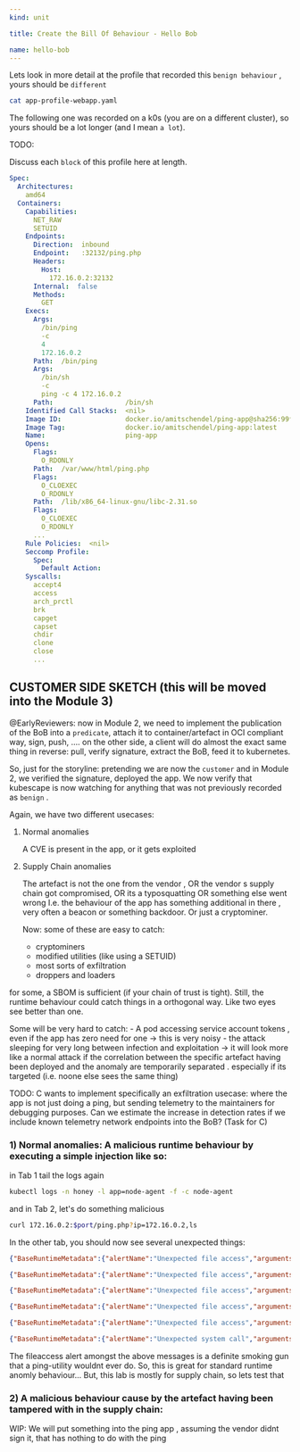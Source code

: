 ```yaml
---
kind: unit

title: Create the Bill Of Behaviour - Hello Bob

name: hello-bob
---
```




Lets look in more detail at the profile that recorded this `benign behaviour` , yours should be `different`
```sh
cat app-profile-webapp.yaml 
```


The following one was recorded on a k0s (you are on a different cluster), so yours should be a lot longer (and I mean `a lot`).

TODO:

Discuss each `block` of this profile here at length.


``` yaml
Spec:
  Architectures:
    amd64
  Containers:
    Capabilities:
      NET_RAW
      SETUID
    Endpoints:
      Direction:  inbound
      Endpoint:   :32132/ping.php
      Headers:
        Host:
          172.16.0.2:32132
      Internal:  false
      Methods:
        GET
    Execs:
      Args:
        /bin/ping
        -c
        4
        172.16.0.2
      Path:  /bin/ping
      Args:
        /bin/sh
        -c
        ping -c 4 172.16.0.2
      Path:                  /bin/sh
    Identified Call Stacks:  <nil>
    Image ID:                docker.io/amitschendel/ping-app@sha256:99fe0f297bbaeca...
    Image Tag:               docker.io/amitschendel/ping-app:latest
    Name:                    ping-app
    Opens:
      Flags:
        O_RDONLY
      Path:  /var/www/html/ping.php
      Flags:
        O_CLOEXEC
        O_RDONLY
      Path:  /lib/x86_64-linux-gnu/libc-2.31.so
      Flags:
        O_CLOEXEC
        O_RDONLY
      ...
    Rule Policies:  <nil>
    Seccomp Profile:
      Spec:
        Default Action:  
    Syscalls:
      accept4
      access
      arch_prctl
      brk
      capget
      capset
      chdir
      clone
      close    
      ...
```




## CUSTOMER SIDE SKETCH  (this will be moved into the Module 3)

@EarlyReviewers: now in Module 2, we need to implement the publication of the BoB into a `predicate`, attach it to container/artefact in OCI compliant way, sign, push,  ....
on the other side, a client will do almost the exact same thing in reverse: pull, verify signature, extract the BoB, feed it to kubernetes.



So, just for the storyline: pretending we are now the `customer` and in Module 2, we verified the signature, deployed the app. 
We now verify that kubescape is now watching for anything that was not previously recorded as `benign` .

Again, we have two different usecases:
1) Normal anomalies 
   
   A CVE is present in the app, or it gets exploited

2) Supply Chain anomalies
 
   The artefact is not the one from the vendor , OR the vendor s supply chain got compromised, OR its a typosquatting OR something else went wrong I.e. the behaviour
   of the app has something additional in there , very often a beacon or something backdoor. Or just a cryptominer.

   Now: some of these are easy to catch:
    - cryptominers 
    - modified utilities (like using a SETUID) 
    - most sorts of exfiltration
    - droppers and loaders

for some, a SBOM is sufficient (if your chain of trust is tight). Still, the runtime behaviour could catch things in a 
orthogonal way. Like two eyes see better than one. 

   Some will be very hard to catch:
    - A pod accessing service account tokens , even if the app has zero need for one -> this is very noisy
    - the attack sleeping for very long between infection and exploitation -> it will look more like a normal attack if the correlation between the specific artefact having been deployed and the anomaly are temporarily separated . especially if its targeted (i.e. noone else sees the same thing)


TODO: C wants to implement specifically an exfiltration usecase: where the app is not just doing a ping, but sending telemetry to the maintainers for debugging purposes. Can we estimate the increase in detection rates if we include known telemetry network endpoints into the BoB? (Task for C)

### 1) Normal anomalies: A malicious runtime behaviour by executing a simple injection like so:

in Tab 1 tail the logs again
```sh
kubectl logs -n honey -l app=node-agent -f -c node-agent
```
and in Tab 2, let's do something malicious

```sh
curl 172.16.0.2:$port/ping.php?ip=172.16.0.2,ls
```
In the other tab, you should now see several unexpected things:
```json
{"BaseRuntimeMetadata":{"alertName":"Unexpected file access","arguments":{"flags":["O_RDONLY","O_CLOEXEC"],"path":"/lib/x86_64-linux-gnu/libnss_files-2.31.so"},"infectedPID":22169,"severity":1,"timestamp":"2025-04-16T12:15:55.810283302Z","trace":{}},"CloudMetadata":null,"RuleID":"R0002","RuntimeK8sDetails":{"clusterName":"honeycluster","containerName":"ping-app","hostNetwork":false,"image":"docker.io/amitschendel/ping-app:latest","imageDigest":"sha256:99fe0f297bbaeca1896219486de8d777fa46bd5b0cabe8488de77405149c524d","namespace":"default","containerID":"8ac882eefce545c63fdad8d090f7d6074389301c0474b9aed810f207fa62e924","podName":"ping-app","podNamespace":"default","workloadName":"ping-app","workloadNamespace":"default","workloadKind":"Pod"},"RuntimeProcessDetails":{"processTree":{"pid":2709,"cmdline":"apache2 -DFOREGROUND","comm":"apache2","ppid":2486,"pcomm":"containerd-shim","uid":0,"gid":0,"startTime":"0001-01-01T00:00:00Z","cwd":"/var/www/html","path":"/usr/sbin/apache2","children":[{"pid":2734,"cmdline":"apache2 -DFOREGROUND","comm":"apache2","ppid":2709,"pcomm":"apache2","uid":33,"gid":33,"startTime":"0001-01-01T00:00:00Z","cwd":"/var/www/html","path":"/usr/sbin/apache2","children":[{"pid":22168,"cmdline":"/bin/sh -c ping -c 4 172.16.0.2,ls","comm":"sh","ppid":2734,"pcomm":"apache2","hardlink":"/bin/dash","uid":33,"gid":33,"startTime":"0001-01-01T00:00:00Z","upperLayer":false,"cwd":"/var/www/html","path":"/bin/dash","children":[{"pid":22169,"cmdline":"/bin/ping -c 4 172.16.0.2,ls","comm":"ping","ppid":22168,"pcomm":"sh","hardlink":"/bin/ping","uid":33,"gid":33,"startTime":"0001-01-01T00:00:00Z","upperLayer":false,"cwd":"/var/www/html","path":"/bin/ping"}]}]}]},"containerID":"8ac882eefce545c63fdad8d090f7d6074389301c0474b9aed810f207fa62e924"},"event":{"runtime":{"runtimeName":"containerd","containerId":"8ac882eefce545c63fdad8d090f7d6074389301c0474b9aed810f207fa62e924","containerName":"ping-app","containerImageName":"docker.io/amitschendel/ping-app:latest","containerImageDigest":"sha256:99fe0f297bbaeca1896219486de8d777fa46bd5b0cabe8488de77405149c524d"},"k8s":{"namespace":"default","podName":"ping-app","podLabels":{"app":"ping-app","kubescape.io/max-sniffing-time":"5m"},"containerName":"ping-app","owner":{}},"timestamp":1744805755810283302,"type":"normal"},"level":"error","message":"Unexpected file access: /lib/x86_64-linux-gnu/libnss_files-2.31.so with flags O_RDONLY,O_CLOEXEC","msg":"Unexpected file access","time":"2025-04-16T12:15:55Z"}
```
```json
{"BaseRuntimeMetadata":{"alertName":"Unexpected file access","arguments":{"flags":["O_RDONLY","O_CLOEXEC"],"path":"/lib/x86_64-linux-gnu/libnss_dns-2.31.so"},"infectedPID":22169,"severity":1,"timestamp":"2025-04-16T12:15:55.81043552Z","trace":{}},"CloudMetadata":null,"RuleID":"R0002","RuntimeK8sDetails":{"clusterName":"honeycluster","containerName":"ping-app","hostNetwork":false,"image":"docker.io/amitschendel/ping-app:latest","imageDigest":"sha256:99fe0f297bbaeca1896219486de8d777fa46bd5b0cabe8488de77405149c524d","namespace":"default","containerID":"8ac882eefce545c63fdad8d090f7d6074389301c0474b9aed810f207fa62e924","podName":"ping-app","podNamespace":"default","workloadName":"ping-app","workloadNamespace":"default","workloadKind":"Pod"},"RuntimeProcessDetails":{"processTree":{"pid":2709,"cmdline":"apache2 -DFOREGROUND","comm":"apache2","ppid":2486,"pcomm":"containerd-shim","uid":0,"gid":0,"startTime":"0001-01-01T00:00:00Z","cwd":"/var/www/html","path":"/usr/sbin/apache2","children":[{"pid":2734,"cmdline":"apache2 -DFOREGROUND","comm":"apache2","ppid":2709,"pcomm":"apache2","uid":33,"gid":33,"startTime":"0001-01-01T00:00:00Z","cwd":"/var/www/html","path":"/usr/sbin/apache2","children":[{"pid":22168,"cmdline":"/bin/sh -c ping -c 4 172.16.0.2,ls","comm":"sh","ppid":2734,"pcomm":"apache2","hardlink":"/bin/dash","uid":33,"gid":33,"startTime":"0001-01-01T00:00:00Z","upperLayer":false,"cwd":"/var/www/html","path":"/bin/dash","children":[{"pid":22169,"cmdline":"/bin/ping -c 4 172.16.0.2,ls","comm":"ping","ppid":22168,"pcomm":"sh","hardlink":"/bin/ping","uid":33,"gid":33,"startTime":"0001-01-01T00:00:00Z","upperLayer":false,"cwd":"/var/www/html","path":"/bin/ping"}]}]}]},"containerID":"8ac882eefce545c63fdad8d090f7d6074389301c0474b9aed810f207fa62e924"},"event":{"runtime":{"runtimeName":"containerd","containerId":"8ac882eefce545c63fdad8d090f7d6074389301c0474b9aed810f207fa62e924","containerName":"ping-app","containerImageName":"docker.io/amitschendel/ping-app:latest","containerImageDigest":"sha256:99fe0f297bbaeca1896219486de8d777fa46bd5b0cabe8488de77405149c524d"},"k8s":{"namespace":"default","podName":"ping-app","podLabels":{"app":"ping-app","kubescape.io/max-sniffing-time":"5m"},"containerName":"ping-app","owner":{}},"timestamp":1744805755810435520,"type":"normal"},"level":"error","message":"Unexpected file access: /lib/x86_64-linux-gnu/libnss_dns-2.31.so with flags O_RDONLY,O_CLOEXEC","msg":"Unexpected file access","time":"2025-04-16T12:15:55Z"}
```
```json
{"BaseRuntimeMetadata":{"alertName":"Unexpected file access","arguments":{"flags":["O_RDONLY","O_CLOEXEC"],"path":"/etc/nsswitch.conf"},"infectedPID":22169,"severity":1,"timestamp":"2025-04-16T12:15:55.81019379Z","trace":{}},"CloudMetadata":null,"RuleID":"R0002","RuntimeK8sDetails":{"clusterName":"honeycluster","containerName":"ping-app","hostNetwork":false,"image":"docker.io/amitschendel/ping-app:latest","imageDigest":"sha256:99fe0f297bbaeca1896219486de8d777fa46bd5b0cabe8488de77405149c524d","namespace":"default","containerID":"8ac882eefce545c63fdad8d090f7d6074389301c0474b9aed810f207fa62e924","podName":"ping-app","podNamespace":"default","workloadName":"ping-app","workloadNamespace":"default","workloadKind":"Pod"},"RuntimeProcessDetails":{"processTree":{"pid":2709,"cmdline":"apache2 -DFOREGROUND","comm":"apache2","ppid":2486,"pcomm":"containerd-shim","uid":0,"gid":0,"startTime":"0001-01-01T00:00:00Z","cwd":"/var/www/html","path":"/usr/sbin/apache2","children":[{"pid":2734,"cmdline":"apache2 -DFOREGROUND","comm":"apache2","ppid":2709,"pcomm":"apache2","uid":33,"gid":33,"startTime":"0001-01-01T00:00:00Z","cwd":"/var/www/html","path":"/usr/sbin/apache2","children":[{"pid":22168,"cmdline":"/bin/sh -c ping -c 4 172.16.0.2,ls","comm":"sh","ppid":2734,"pcomm":"apache2","hardlink":"/bin/dash","uid":33,"gid":33,"startTime":"0001-01-01T00:00:00Z","upperLayer":false,"cwd":"/var/www/html","path":"/bin/dash","children":[{"pid":22169,"cmdline":"/bin/ping -c 4 172.16.0.2,ls","comm":"ping","ppid":22168,"pcomm":"sh","hardlink":"/bin/ping","uid":33,"gid":33,"startTime":"0001-01-01T00:00:00Z","upperLayer":false,"cwd":"/var/www/html","path":"/bin/ping"}]}]}]},"containerID":"8ac882eefce545c63fdad8d090f7d6074389301c0474b9aed810f207fa62e924"},"event":{"runtime":{"runtimeName":"containerd","containerId":"8ac882eefce545c63fdad8d090f7d6074389301c0474b9aed810f207fa62e924","containerName":"ping-app","containerImageName":"docker.io/amitschendel/ping-app:latest","containerImageDigest":"sha256:99fe0f297bbaeca1896219486de8d777fa46bd5b0cabe8488de77405149c524d"},"k8s":{"namespace":"default","podName":"ping-app","podLabels":{"app":"ping-app","kubescape.io/max-sniffing-time":"5m"},"containerName":"ping-app","owner":{}},"timestamp":1744805755810193790,"type":"normal"},"level":"error","message":"Unexpected file access: /etc/nsswitch.conf with flags O_RDONLY,O_CLOEXEC","msg":"Unexpected file access","time":"2025-04-16T12:15:55Z"}
```
```json
{"BaseRuntimeMetadata":{"alertName":"Unexpected file access","arguments":{"flags":["O_RDONLY","O_CLOEXEC"],"path":"/etc/host.conf"},"infectedPID":22169,"severity":1,"timestamp":"2025-04-16T12:15:55.810226967Z","trace":{}},"CloudMetadata":null,"RuleID":"R0002","RuntimeK8sDetails":{"clusterName":"honeycluster","containerName":"ping-app","hostNetwork":false,"image":"docker.io/amitschendel/ping-app:latest","imageDigest":"sha256:99fe0f297bbaeca1896219486de8d777fa46bd5b0cabe8488de77405149c524d","namespace":"default","containerID":"8ac882eefce545c63fdad8d090f7d6074389301c0474b9aed810f207fa62e924","podName":"ping-app","podNamespace":"default","workloadName":"ping-app","workloadNamespace":"default","workloadKind":"Pod"},"RuntimeProcessDetails":{"processTree":{"pid":2709,"cmdline":"apache2 -DFOREGROUND","comm":"apache2","ppid":2486,"pcomm":"containerd-shim","uid":0,"gid":0,"startTime":"0001-01-01T00:00:00Z","cwd":"/var/www/html","path":"/usr/sbin/apache2","children":[{"pid":2734,"cmdline":"apache2 -DFOREGROUND","comm":"apache2","ppid":2709,"pcomm":"apache2","uid":33,"gid":33,"startTime":"0001-01-01T00:00:00Z","cwd":"/var/www/html","path":"/usr/sbin/apache2","children":[{"pid":22168,"cmdline":"/bin/sh -c ping -c 4 172.16.0.2,ls","comm":"sh","ppid":2734,"pcomm":"apache2","hardlink":"/bin/dash","uid":33,"gid":33,"startTime":"0001-01-01T00:00:00Z","upperLayer":false,"cwd":"/var/www/html","path":"/bin/dash","children":[{"pid":22169,"cmdline":"/bin/ping -c 4 172.16.0.2,ls","comm":"ping","ppid":22168,"pcomm":"sh","hardlink":"/bin/ping","uid":33,"gid":33,"startTime":"0001-01-01T00:00:00Z","upperLayer":false,"cwd":"/var/www/html","path":"/bin/ping"}]}]}]},"containerID":"8ac882eefce545c63fdad8d090f7d6074389301c0474b9aed810f207fa62e924"},"event":{"runtime":{"runtimeName":"containerd","containerId":"8ac882eefce545c63fdad8d090f7d6074389301c0474b9aed810f207fa62e924","containerName":"ping-app","containerImageName":"docker.io/amitschendel/ping-app:latest","containerImageDigest":"sha256:99fe0f297bbaeca1896219486de8d777fa46bd5b0cabe8488de77405149c524d"},"k8s":{"namespace":"default","podName":"ping-app","podLabels":{"app":"ping-app","kubescape.io/max-sniffing-time":"5m"},"containerName":"ping-app","owner":{}},"timestamp":1744805755810226967,"type":"normal"},"level":"error","message":"Unexpected file access: /etc/host.conf with flags O_RDONLY,O_CLOEXEC","msg":"Unexpected file access","time":"2025-04-16T12:15:55Z"}
```
```json
{"BaseRuntimeMetadata":{"alertName":"Unexpected file access","arguments":{"flags":["O_RDONLY","O_CLOEXEC"],"path":"/etc/resolv.conf"},"infectedPID":22169,"severity":1,"timestamp":"2025-04-16T12:15:55.81024497Z","trace":{}},"CloudMetadata":null,"RuleID":"R0002","RuntimeK8sDetails":{"clusterName":"honeycluster","containerName":"ping-app","hostNetwork":false,"image":"docker.io/amitschendel/ping-app:latest","imageDigest":"sha256:99fe0f297bbaeca1896219486de8d777fa46bd5b0cabe8488de77405149c524d","namespace":"default","containerID":"8ac882eefce545c63fdad8d090f7d6074389301c0474b9aed810f207fa62e924","podName":"ping-app","podNamespace":"default","workloadName":"ping-app","workloadNamespace":"default","workloadKind":"Pod"},"RuntimeProcessDetails":{"processTree":{"pid":2709,"cmdline":"apache2 -DFOREGROUND","comm":"apache2","ppid":2486,"pcomm":"containerd-shim","uid":0,"gid":0,"startTime":"0001-01-01T00:00:00Z","cwd":"/var/www/html","path":"/usr/sbin/apache2","children":[{"pid":2734,"cmdline":"apache2 -DFOREGROUND","comm":"apache2","ppid":2709,"pcomm":"apache2","uid":33,"gid":33,"startTime":"0001-01-01T00:00:00Z","cwd":"/var/www/html","path":"/usr/sbin/apache2","children":[{"pid":22168,"cmdline":"/bin/sh -c ping -c 4 172.16.0.2,ls","comm":"sh","ppid":2734,"pcomm":"apache2","hardlink":"/bin/dash","uid":33,"gid":33,"startTime":"0001-01-01T00:00:00Z","upperLayer":false,"cwd":"/var/www/html","path":"/bin/dash","children":[{"pid":22169,"cmdline":"/bin/ping -c 4 172.16.0.2,ls","comm":"ping","ppid":22168,"pcomm":"sh","hardlink":"/bin/ping","uid":33,"gid":33,"startTime":"0001-01-01T00:00:00Z","upperLayer":false,"cwd":"/var/www/html","path":"/bin/ping"}]}]}]},"containerID":"8ac882eefce545c63fdad8d090f7d6074389301c0474b9aed810f207fa62e924"},"event":{"runtime":{"runtimeName":"containerd","containerId":"8ac882eefce545c63fdad8d090f7d6074389301c0474b9aed810f207fa62e924","containerName":"ping-app","containerImageName":"docker.io/amitschendel/ping-app:latest","containerImageDigest":"sha256:99fe0f297bbaeca1896219486de8d777fa46bd5b0cabe8488de77405149c524d"},"k8s":{"namespace":"default","podName":"ping-app","podLabels":{"app":"ping-app","kubescape.io/max-sniffing-time":"5m"},"containerName":"ping-app","owner":{}},"timestamp":1744805755810244970,"type":"normal"},"level":"error","message":"Unexpected file access: /etc/resolv.conf with flags O_RDONLY,O_CLOEXEC","msg":"Unexpected file access","time":"2025-04-16T12:15:55Z"}
```

```json
{"BaseRuntimeMetadata":{"alertName":"Unexpected system call","arguments":{"syscall":"lseek"},"infectedPID":2709,"md5Hash":"4e79f11b07df8f72e945e0e3b3587177","sha1Hash":"b361a04dcb3086d0ecf960d3acaa776c62f03a55","severity":1,"size":"730 kB","timestamp":"2025-04-16T12:15:58.411292178Z","trace":{}},"CloudMetadata":null,"RuleID":"R0003","RuntimeK8sDetails":{"clusterName":"honeycluster","containerName":"ping-app","hostNetwork":false,"namespace":"default","containerID":"8ac882eefce545c63fdad8d090f7d6074389301c0474b9aed810f207fa62e924","podName":"ping-app","podNamespace":"default","workloadName":"ping-app","workloadNamespace":"default","workloadKind":"Pod"},"RuntimeProcessDetails":{"processTree":{"pid":2709,"cmdline":"apache2 -DFOREGROUND","comm":"apache2","ppid":2486,"pcomm":"containerd-shim","uid":0,"gid":0,"startTime":"0001-01-01T00:00:00Z","cwd":"/var/www/html","path":"/usr/sbin/apache2","children":[{"pid":15237,"cmdline":"apache2 -DFOREGROUND","comm":"apache2","ppid":2709,"pcomm":"apache2","uid":33,"gid":33,"startTime":"0001-01-01T00:00:00Z","cwd":"/var/www/html","path":"/usr/sbin/apache2"},{"pid":2733,"cmdline":"apache2 -DFOREGROUND","comm":"apache2","ppid":2709,"pcomm":"apache2","uid":33,"gid":33,"startTime":"0001-01-01T00:00:00Z","cwd":"/var/www/html","path":"/usr/sbin/apache2"},{"pid":2735,"cmdline":"apache2 -DFOREGROUND","comm":"apache2","ppid":2709,"pcomm":"apache2","uid":33,"gid":33,"startTime":"0001-01-01T00:00:00Z","cwd":"/var/www/html","path":"/usr/sbin/apache2"},{"pid":2734,"cmdline":"apache2 -DFOREGROUND","comm":"apache2","ppid":2709,"pcomm":"apache2","uid":33,"gid":33,"startTime":"0001-01-01T00:00:00Z","cwd":"/var/www/html","path":"/usr/sbin/apache2"},{"pid":2737,"cmdline":"apache2 -DFOREGROUND","comm":"apache2","ppid":2709,"pcomm":"apache2","uid":33,"gid":33,"startTime":"0001-01-01T00:00:00Z","cwd":"/var/www/html","path":"/usr/sbin/apache2"},{"pid":2736,"cmdline":"apache2 -DFOREGROUND","comm":"apache2","ppid":2709,"pcomm":"apache2","uid":33,"gid":33,"startTime":"0001-01-01T00:00:00Z","cwd":"/var/www/html","path":"/usr/sbin/apache2","children":[{"pid":19194,"cmdline":"sh -c ping -c 4 172.16.0.2","comm":"sh","ppid":2736,"pcomm":"apache2","uid":33,"gid":33,"startTime":"0001-01-01T00:00:00Z","cwd":"/var/www/html","path":"/bin/dash"}]}]},"containerID":"8ac882eefce545c63fdad8d090f7d6074389301c0474b9aed810f207fa62e924"},"event":{"runtime":{"runtimeName":"containerd","containerId":"8ac882eefce545c63fdad8d090f7d6074389301c0474b9aed810f207fa62e924"},"k8s":{"node":"k0s-01","namespace":"default","podName":"ping-app","podLabels":{"app":"ping-app","kubescape.io/max-sniffing-time":"5m"},"containerName":"ping-app","owner":{}},"timestamp":1744805758411292178,"type":"normal"},"level":"error","message":"Unexpected system call: lseek","msg":"Unexpected system call","time":"2025-04-16T12:15:58Z"}
```


The fileaccess alert amongst the above messages is a definite smoking gun that a ping-utility wouldnt ever do.
So, this is great for standard runtime anomly behaviour... But, this lab is mostly for supply chain, so lets test that

### 2) A malicious behaviour cause by the artefact having been tampered with in the supply chain:

WIP: We will put something into the ping app , assuming the vendor didnt sign it, that has nothing to do with the ping







